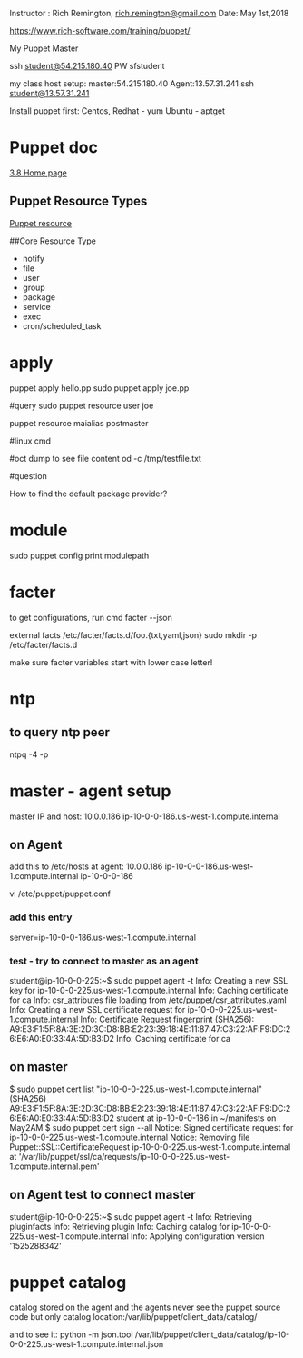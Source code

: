 
Instructor : Rich Remington, rich.remington@gmail.com
Date: May 1st,2018


https://www.rich-software.com/training/puppet/

My Puppet Master

ssh student@54.215.180.40 PW sfstudent

my class host setup:
master:54.215.180.40
Agent:13.57.31.241
ssh student@13.57.31.241


Install puppet first:
Centos, Redhat - yum
Ubuntu - aptget



# Puppet doc
[3.8 Home page](https://docs.puppet.com/puppet/3.8/)


## Puppet Resource Types
[Puppet resource](https://docs.puppet.com/puppet/3.8/type.html)

##Core Resource Type
* notify
* file
* user
* group
* package
* service
* exec
* cron/scheduled_task



# apply

puppet apply hello.pp
sudo puppet apply joe.pp


#query
sudo puppet resource user joe

puppet resource maialias postmaster


#linux cmd

#oct dump to see file content
od -c /tmp/testfile.txt


#question

How to find the default package provider?


# module

sudo puppet config print modulepath


# facter

to get configurations, run cmd
facter --json

external facts
/etc/facter/facts.d/foo.{txt,yaml,json}
sudo mkdir -p /etc/facter/facts.d

make sure facter variables start with lower case letter!

# ntp
## to query ntp peer
ntpq -4 -p


# master - agent setup
master IP and host:
10.0.0.186 ip-10-0-0-186.us-west-1.compute.internal

## on Agent
add this to /etc/hosts at agent:
10.0.0.186 ip-10-0-0-186.us-west-1.compute.internal ip-10-0-0-186

vi /etc/puppet/puppet.conf
### add this entry
server=ip-10-0-0-186.us-west-1.compute.internal

### test - try to connect to master as an agent 
student@ip-10-0-0-225:~$ sudo puppet agent -t
Info: Creating a new SSL key for ip-10-0-0-225.us-west-1.compute.internal
Info: Caching certificate for ca
Info: csr_attributes file loading from /etc/puppet/csr_attributes.yaml
Info: Creating a new SSL certificate request for ip-10-0-0-225.us-west-1.compute.internal
Info: Certificate Request fingerprint (SHA256): A9:E3:F1:5F:8A:3E:2D:3C:D8:BB:E2:23:39:18:4E:11:87:47:C3:22:AF:F9:DC:26:E6:A0:E0:33:4A:5D:B3:D2
Info: Caching certificate for ca

## on master
$ sudo puppet cert list
  "ip-10-0-0-225.us-west-1.compute.internal" (SHA256) A9:E3:F1:5F:8A:3E:2D:3C:D8:BB:E2:23:39:18:4E:11:87:47:C3:22:AF:F9:DC:26:E6:A0:E0:33:4A:5D:B3:D2
student at ip-10-0-0-186 in ~/manifests on May2AM
$ sudo puppet cert sign --all
Notice: Signed certificate request for ip-10-0-0-225.us-west-1.compute.internal
Notice: Removing file Puppet::SSL::CertificateRequest ip-10-0-0-225.us-west-1.compute.internal at '/var/lib/puppet/ssl/ca/requests/ip-10-0-0-225.us-west-1.compute.internal.pem'


## on Agent test to connect master

student@ip-10-0-0-225:~$ sudo puppet agent -t
Info: Retrieving pluginfacts
Info: Retrieving plugin
Info: Caching catalog for ip-10-0-0-225.us-west-1.compute.internal
Info: Applying configuration version '1525288342'

# puppet catalog

catalog stored on the agent and the agents never see the puppet source code but only catalog
location:/var/lib/puppet/client_data/catalog/
 
 and to see it:
 python -m json.tool /var/lib/puppet/client_data/catalog/ip-10-0-0-225.us-west-1.compute.internal.json